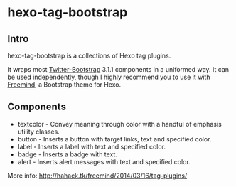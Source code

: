 hexo-tag-bootstrap
===

## Intro ##

hexo-tag-bootstrap is a collections of Hexo tag plugins.

It wraps most [Twitter-Bootstrap](getbootstrap.com/) 3.1.1 components in a uniformed way. It can be used independently, though I highly recommend you to use it with [Freemind](http://github.com/wzpan/freemind/), a Bootstrap theme for Hexo.

## Components ##

* textcolor - Convey meaning through color with a handful of emphasis utility classes.
* button - Inserts a button with target links, text and specified color.
* label - Inserts a label with text and specified color.
* badge - Inserts a badge with text.
* alert - Inserts alert messages with text and specified color.

More info: http://hahack.tk/freemind/2014/03/16/tag-plugins/
